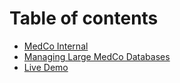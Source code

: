 # Table of contents

* [MedCo Internal](README.md)
* [Managing Large MedCo Databases](untitled.md)
* [Live Demo](live-demo.md)

